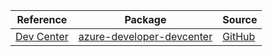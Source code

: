 | Reference | Package | Source |
|---|---|---|
|[Dev Center](developer-devcenter-readme.md)|[azure-developer-devcenter](https://repo1.maven.org/maven2/com/azure/azure-developer-devcenter)|[GitHub](https://github.com/Azure/azure-sdk-for-java/blob/main/sdk/devcenter/azure-developer-devcenter)|
